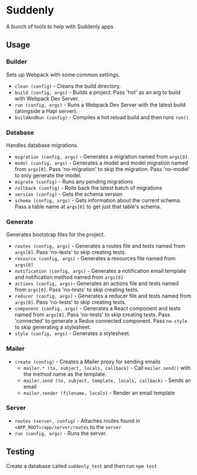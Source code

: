 # Suddenly

A bunch of tools to help with Suddenly apps


## Usage

### Builder

Sets up Webpack with some common settings.

* `clean (config)` - Cleans the build directory.
* `build (config, args)` - Builds a project. Pass 'hot' as an arg to build with Webpack Dev Server.
* `run (config, args)` - Runs a Webpack Dev Server with the latest build (alongside a Hapi server).
* `buildAndRun (config)` - Compiles a hot reload build and then runs `run()`


### Database

Handles database migrations.

* `migration (config, args)` - Generates a migration named from `args[0]`.
* `model (config, args)` - Generates a model and model migration named from `args[0]`. Pass 'no-migration' to skip the migration. Pass 'no-model' to only generate the model.
* `migrate (config)` - Runs any pending migrations
* `rollback (config)` - Rolls back the latest batch of migrations
* `version (config)` - Gets the schema version
* `schema (config, args)` - Gets information about the current schema. Pass a table name at `args[0]` to get just that table's schema.


### Generate

Generates bootstrap files for the project.

* `routes (config, args)` - Generates a routes file and tests named from `args[0]`. Pass 'no-tests' to skip creating tests.
* `resource (config, args)` - Generates a resources file named from `args[0]`
* `notification (config, args)` - Generates a notification email template and notification method named from `args[0]`
* `actions (config, args)`- Generates an actions file and tests named from `args[0]`. Pass 'no-tests' to skip creating tests.
* `reducer (config, args)` - Generates a reducer file and tests named from `args[0]`. Pass 'no-tests' to skip creating tests.
* `component (config, args)` - Generates a React component and tests named from `args[0]`. Pass 'no-tests' to skip creating tests. Pass 'connected' to generate a Redux connected component. Pass `no-style` to skip generating a stylesheet.
* `style (config, args)` - Generates a stylesheet.


### Mailer

* `create (config)` - Creates a Mailer proxy for sending emails
  * `mailer.* (to, subject, locals, callback)` - Call `mailer.send()` with the method name as the template.
  * `mailer.send (to, subject, template, locals, callback)` - Sends an email
  * `mailer.render (filename, locals)` - Render an email template


### Server

* `routes (server, config)` - Attaches routes found in `<APP_ROOT>/app/server/routes` to the `server`
* `run (config, args)` - Runs the server.


## Testing

Create a database called `suddenly_test` and then run `npm test`
